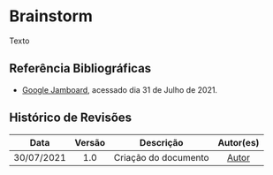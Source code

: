 # Brainstorm

<p align = "justify">Texto</p>


## Referência Bibliográficas

* [Google Jamboard](https://jamboard.google.com/), acessado dia 31 de Julho de 2021.

## Histórico de Revisões

| Data | Versão | Descrição | Autor(es) |
| :----: | :----: | :----: | :----: |
| 30/07/2021 | 1.0 | Criação do documento | [Autor](https://github.com/UnBArqDsw2021-1/2021.1_G04_Cardeal) |